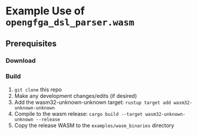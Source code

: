 # Example Use of `opengfga_dsl_parser.wasm`

## Prerequisites
### Download

### Build
1. `git clone` this repo
1. Make any development changes/edits (if desired)
1. Add the wasm32-unknown-unknown target: `rustup target add wasm32-unknown-unknown`
1. Compile to the wasm release:  `cargo build --target wasm32-unknown-unknown --release`
1. Copy the release WASM to the `examples/wasm_binaries` directory